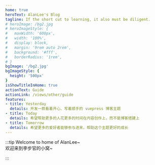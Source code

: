 ```yaml
---
home: true
heroText: AlanLee's Blog
tagline: If the short cut to learning, it also must be diligent.
# heroImage: /bg2.jpg
# heroImageStyle: {
#   maxWidth: '600px',
#   width: '100%',
#   display: block,
#   margin: '9rem auto 2rem',
#   background: '#fff',
#   borderRadius: '1rem',
# }
bgImage: '/bg2.jpg'
bgImageStyle: {
  height: '500px'
}
isShowTitleInHome: true
actionText: Guide
actionLink: /views/other/guide
features:
- title: Yesterday
  details: 开发一款看着开心、写着顺手的 vuepress 博客主题
- title: Today
  details: 希望帮助更多的人花更多的时间在内容创作上，而不是博客搭建上
- title: Tomorrow
  details: 希望更多的爱好者能够参与进来，帮助这个主题更好的成长
---
```


:::tip
Welcome to home of AlanLee~<br/>
欢迎来到李步官的小窝~

:::

<img style="width: 100%;" :src="$withBase=('note_images/hero.gif')"/>



<style>
  .hero {
    color: #fff;
    text-shadow: 2px 2px 10px rgba(0,0,0, 0.5);
  }

  .home-blog .hero h1 {
      display: block;
      margin: 0 auto 1.8rem;
      font-size: 4.5rem !important;
      color: #fff;
      text-shadow: 2px 2px 10px rgba(0,0,0, 0.5);
  }

  .footer-wrapper span:first-child {
    display: none;
  }

</style>

<!-- more -->

